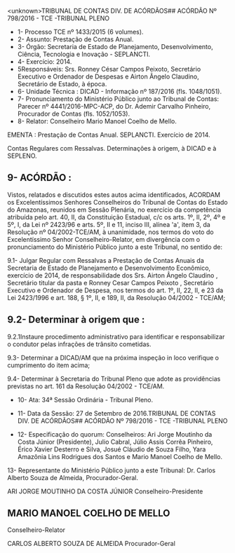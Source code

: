&lt;unknown&gt;TRIBUNAL DE CONTAS DIV. DE ACÓRDÃOS## ACÓRDÃO Nº 798/2016 - TCE -TRIBUNAL PLENO

- 1- Processo TCE nº 1433/2015 (6 volumes).
- 2- Assunto: Prestação de Contas Anual.
- 3- Órgão: Secretaria de Estado de Planejamento, Desenvolvimento, Ciência, Tecnologia e Inovação - SEPLANCTI.
- 4- Exercício: 2014.
- 5Responsáveis: Srs. Ronney César Campos  Peixoto, Secretário Executivo e Ordenador de Despesas e Airton Ângelo Claudino, Secretário de Estado, à época.
- 6- Unidade Técnica : DICAD - Informação nº 187/2016 (fls. 1048/1051).
- 7-  Pronunciamento  do Ministério Público  junto  ao Tribunal  de Contas: Parecer  nº 4441/2016-MPC-ACP,  do  Dr.  Ademir  Carvalho  Pinheiro,  Procurador  de  Contas  (fls. 1052/1053).
- 8- Relator: Conselheiro Mario Manoel Coelho de Mello.

EMENTA : Prestação de Contas Anual. SEPLANCTI. Exercício de 2014.

Contas Regulares com Ressalvas. Determinações à origem, à DICAD e à SEPLENO.

## 9- ACÓRDÃO :

Vistos, relatados e discutidos estes autos acima identificados, ACORDAM os Excelentíssimos Senhores Conselheiros do Tribunal de Contas do Estado do Amazonas, reunidos em Sessão Plenária, no exercício da competência atribuída pelo art. 40,  II, da Constituição Estadual, c/c os arts. 1º, II, 2º, 4º e 5º, I, da Lei nº 2423/96 e arts. 5º, II e 11, inciso  III,  alínea  'a',  item  3,  da  Resolução  nº  04/2002-TCE/AM, à  unanimidade, nos termos do voto  do Excelentíssimo Senhor Conselheiro-Relator, em divergência com o pronunciamento do Ministério Público junto a este Tribunal, no sentido de:

9.1-  Julgar  Regular  com  Ressalvas a  Prestação  de  Contas  Anuais  da Secretaria de Estado de Planejamento e Desenvolvimento Econômico, exercício de 2014, de  responsabilidade  dos  Srs. Airton  Ângelo  Claudino ,  Secretário  titular  da  pasta  e Ronney  Cesar  Campos  Peixoto ,  Secretário  Executivo  e  Ordenador  de  Despesa,  nos termos  do  art.  1º,  II,  22,  II,  e  23  da  Lei  2423/1996  e  art.  188,  §  1º,  II,  e  189,  II,  da Resolução 04/2002 - TCE/AM;

## 9.2- Determinar à origem que :

9.2.1Instaure procedimento administrativo para identificar e responsabilizar o condutor pelas infrações de trânsito cometidas.

9.3-  Determinar  a  DICAD/AM que  na  próxima  inspeção in  loco verifique  o cumprimento do item acima;

9.4- Determinar à Secretaria do Tribunal Pleno que adote as providências previstas no art. 161 da Resolução 04/2002 - TCE/AM.

- 10- Ata: 34ª Sessão Ordinária - Tribunal Pleno.
- 11- Data da Sessão: 27 de Setembro de 2016.TRIBUNAL DE CONTAS DIV. DE ACÓRDÃOS## ACÓRDÃO Nº 798/2016 - TCE -TRIBUNAL PLENO

- 12-  Especificação  do  quorum: Conselheiros:  Ari  Jorge  Moutinho  da  Costa  Júnior (Presidente),  Julio  Cabral,  Júlio  Assis  Corrêa  Pinheiro,  Érico  Xavier  Desterro  e  Silva, Josué Cláudio de Souza Filho, Yara Amazônia Lins Rodrigues dos Santos e Mario Manoel Coelho de Mello.

13-  Representante  do  Ministério  Público  junto  a  este Tribunal: Dr.  Carlos  Alberto Souza de Almeida, Procurador-Geral.

ARI JORGE MOUTINHO DA COSTA JÚNIOR Conselheiro-Presidente

## MARIO MANOEL COELHO DE MELLO

Conselheiro-Relator

CARLOS ALBERTO SOUZA DE ALMEIDA Procurador-Geral